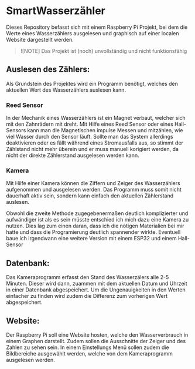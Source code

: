 # SmartWasserzähler
Dieses Repository befasst sich mit einem Raspberry Pi Projekt, bei dem die Werte eines Wasserzählers ausgelesen und graphisch auf einer localen Website dargestellt werden. 

>![NOTE]
> Das Projekt ist (noch) unvollständig und nicht funktionsfähig

 ## Auslesen des Zählers:
 
 Als Grundstein des Projektes wird ein Programm benötigt, welches den aktuellen Wert des Wasserzählers auslesen kann.
 
 ### Reed Sensor 
 In der Mechanik eines Wasserzählers ist ein Magnet verbaut, welcher sich mit den Zahnrädern mit dreht. Mit Hilfe eines Reed Sensor oder eines Hall-Sensors kann man die Magnetischen impulse Messen und mitzählen, wie viel Wasser durch den Sensor läuft. Sollte man das System allerdings deaktivieren oder es fällt während eines Stromausfalls aus, so stimmt der Zählstand nicht mehr überein und er muss manuell korigiert werden, da nicht der direkte Zählerstand ausgelesen werden kann. 

 ### Kamera
 Mit Hilfe einer Kamera können die Ziffern und Zeiger des Wasserzählers aufgenommen und ausgelesen werden. Das Programm muss somit nicht dauerhaft aktiv sein, sondern kann einfach den aktuellen Zählerstand auslesen. 

Obwohl die zweite Methode zugegebenermaßen deutlich komplizierter und aufwändiger ist als es sein müsste entschied ich mich dazu eine Kamera zu nutzen. Dies lag zum einen daran, dass ich die nötigen Materialien bei mir hatte und dass die Programierung deutlich spannender wirkte. Eventuell baue ich irgendwann eine weitere Version mit einem ESP32 und einem Hall-Sensor

## Datenbank: 

Das Kameraprogramm erfasst den Stand des Wasserzälers alle 2-5 Minuten. Dieser wird dann, zuammen mit dem aktuellen Datum und Uhrzeit in einer Datenbank abgespeichert. Um die Ungenauigkeiten in den Werten einfacher zu finden wird zudem die Differenz zum vorherigen Wert abgespeichert. 

## Website: 
Der Raspberry Pi soll eine Website hosten, welche den Wasserverbrauch in einem Graphen darstellt. Zudem sollen die Ausschnitte der Zeiger und des Zahlen zu sehen sein. 
In einem Einstellungs Menü sollen zudem die Bildbereiche ausgewählt werden, welche von dem Kameraprogramm ausgelesen werden. 

